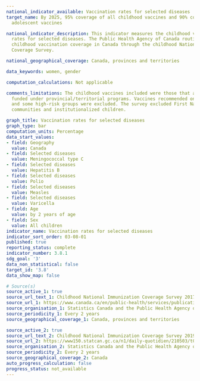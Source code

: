 ```yaml
---
national_indicator_available: Vaccination rates for selected diseases
target_name: By 2025, 95% coverage of all childhood vaccines and 90% coverage of all
  adolescent vaccines

national_indicator_description: This indicator measures the childhood vaccination
  rates for selected diseases. The Public Health Agency of Canada routinely monitors
  childhood vaccination coverage in Canada through the childhood National Immunization
  Coverage Survey.

national_geographical_coverage: Canada, provinces and territories

data_keywords: women, gender

computation_calculations: Not applicable

comments_limitations: The childhood vaccines included were those that are publicly
  funded under provincial/territorial programs. Vaccines recommended only for travel
  and some high-risk groups were excluded. The survey excluded First Nations on-reserve
  communities and institutionalized children.

graph_title: Vaccination rates for selected diseases
graph_type: bar
computation_units: Percentage
data_start_values:
- field: Geography
  value: Canada
- field: Selected diseases
  value: Meningococcal type C
- field: Selected diseases
  value: Hepatitis B
- field: Selected diseases
  value: Polio
- field: Selected diseases
  value: Measles
- field: Selected diseases
  value: Varicella
- field: Age
  value: by 2 years of age
- field: Sex
  value: All children
indicator_name: Vaccination rates for selected diseases
indicator_sort_order: 03-08-01
published: true
reporting_status: complete
indicator_number: 3.8.1
sdg_goal: '3'
data_non_statistical: false
target_id: '3.8'
data_show_map: false

# Source(s)
source_active_1: true
source_url_text_1: Childhood National Immunization Coverage Survey 2017
source_url_1: https://www.canada.ca/en/public-health/services/publications/healthy-living/2017-vaccine-uptake-canadian-children-survey.html
source_organisation_1: Statistics Canada and the Public Health Agency of Canada
source_periodicity_1: Every 2 years
source_geographical_coverage_1: Canada, provinces and territories

source_active_2: true
source_url_text_2: Childhood National Immunization Coverage Survey 2019
source_url_2: https://www150.statcan.gc.ca/n1/daily-quotidien/210503/t001b-eng.htm
source_organisation_2: Statistics Canada and the Public Health Agency of Canada
source_periodicity_2: Every 2 years
source_geographical_coverage_2: Canada
auto_progress_calculation: false
progress_status: not_available
---
```

